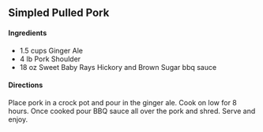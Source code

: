 ## Simpled Pulled Pork

#### Ingredients

* 1.5 cups Ginger Ale
* 4 lb Pork Shoulder
* 18 oz Sweet Baby Rays Hickory and Brown Sugar bbq sauce

#### Directions

Place pork in a crock pot and pour in the ginger ale. Cook on low for 8 hours. Once cooked pour BBQ sauce all over the pork and shred. Serve and enjoy.
